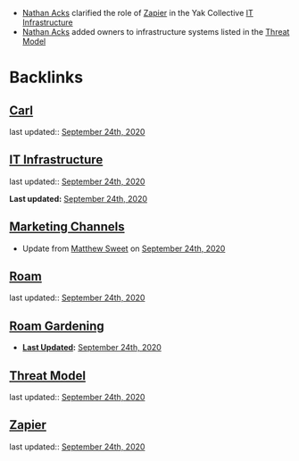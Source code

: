 - [Nathan Acks](<Nathan Acks.md>) clarified the role of [Zapier](<Zapier.md>) in the Yak Collective [IT Infrastructure](<IT Infrastructure.md>)
- [Nathan Acks](<Nathan Acks.md>) added owners to infrastructure systems listed in the [Threat Model](<Threat Model.md>)

# Backlinks
## [Carl](<Carl.md>)
last updated:: [September 24th, 2020](<September 24th, 2020.md>)

## [IT Infrastructure](<IT Infrastructure.md>)
last updated:: [September 24th, 2020](<September 24th, 2020.md>)

**Last updated:** [September 24th, 2020](<September 24th, 2020.md>)

## [Marketing Channels](<Marketing Channels.md>)
- Update from [Matthew Sweet](<Matthew Sweet.md>) on [September 24th, 2020](<September 24th, 2020.md>)

## [Roam](<Roam.md>)
last updated:: [September 24th, 2020](<September 24th, 2020.md>)

## [Roam Gardening](<Roam Gardening.md>)
- **[Last Updated](<Last Updated.md>):** [September 24th, 2020](<September 24th, 2020.md>)

## [Threat Model](<Threat Model.md>)
last updated:: [September 24th, 2020](<September 24th, 2020.md>)

## [Zapier](<Zapier.md>)
last updated:: [September 24th, 2020](<September 24th, 2020.md>)

